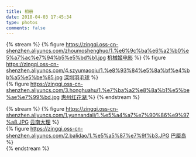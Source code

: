 ```yaml
---
title: 相册
date: 2018-04-03 17:45:34
type: photos
comments: false
---
```


{% stream %}
{% figure 
https://zingqi.oss-cn-shenzhen.aliyuncs.com/zhoumoshenghuo/1.%e6%9c%ba%e6%a2%b0%e5%a7%ac%e7%94%b5%e5%bd%b1.jpg
[机械姬电影](https://zingqi.oss-cn-shenzhen.aliyuncs.com/zhoumoshenghuo/1.%e6%9c%ba%e6%a2%b0%e5%a7%ac%e7%94%b5%e5%bd%b1.jpg)
%}
{% figure
https://zingqi.oss-cn-shenzhen.aliyuncs.com/4.szyumaoqiu/1.%e8%93%84%e5%8a%bf%e4%bb%a5%e5%be%85.jpg
[深圳羽毛球](/photos-szyumaoqiu/) 
%}   
{% figure
https://zingqi.oss-cn-shenzhen.aliyuncs.com/3.honghuahu/1.%e7%ba%a2%e8%8a%b1%e5%be%ae%e7%99%bd.jpg
[惠州红花湖 ](/photos-honghuahu/) 
%} 
{% endstream %} 

{% stream %} 
{% figure
https://zingqi.oss-cn-shenzhen.aliyuncs.com/1.yunnandali/1.%e5%a4%a7%e7%90%86%e9%97%a8.JPG
[云南大理](/photos-yunnandali/) 
%}  
{% figure
https://zingqi.oss-cn-shenzhen.aliyuncs.com/2.balidao/1.%e5%a5%87%e7%9f%b3.JPG
[巴厘岛](/photos-balidao/) 
%}  
{% endstream %}
